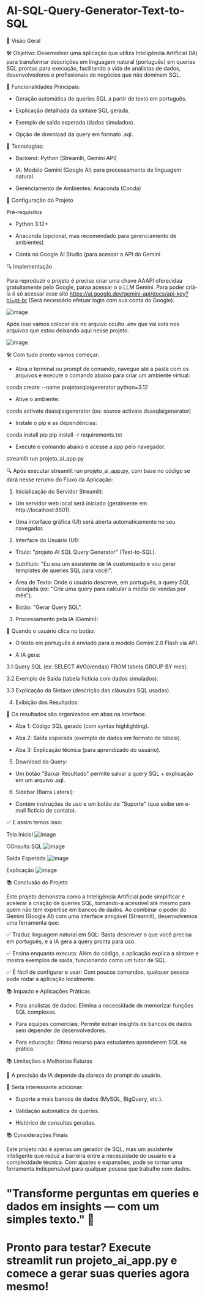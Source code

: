 # AI-SQL-Query-Generator-Text-to-SQL

🚀 Visão Geral

🛠 Objetivo: Desenvolver uma aplicação que utiliza Inteligência Artificial (IA) para transformar descrições em linguagem natural (português) em queries SQL prontas para execução, facilitando a vida de analistas de dados, desenvolvedores e profissionais de negócios que não dominam SQL.

🧩 Funcionalidades Principais:

* Geração automática de queries SQL a partir de texto em português.

* Explicação detalhada da sintaxe SQL gerada.

* Exemplo de saída esperada (dados simulados).

* Opção de download da query em formato .sql.

🧩 Tecnologias:

* Backend: Python (Streamlit, Gemini API)

* IA: Modelo Gemini (Google AI) para processamento de linguagem natural.

* Gerenciamento de Ambientes: Anaconda (Conda)


🧰 Configuração do Projeto

Pré-requisitos

* Python 3.12+

* Anaconda (opcional, mas recomendado para gerenciamento de ambientes)

* Conta no Google AI Studio (para acessar a API do Gemini


🔍 Implementação

Para reproduzir o projeto é preciso criar uma chave AAAPI oferecidaa gratuitamente pelo Google, paraa acessar o o LLM Gemini. Para poder criá-la é só acessar esse site https://ai.google.dev/gemini-api/docs/api-key?hl=pt-br (Será necessário efetuar login com sua conta do Google).

![image](https://github.com/user-attachments/assets/518e05d4-613d-43c5-89b8-cf2f79345bcf)


Após isso vamos colocar ele no arquivo oculto .env que vai esta nos arquivos que estou deixando aqui nesse projeto.

![image](https://github.com/user-attachments/assets/841a6129-c5b8-4e29-89d7-f4773380d232)


🛠 Com tudo pronto vamos começar:

* Abra o terminal ou prompt de comando, navegue até a pasta com os arquivos e execute o comando abaixo para criar um ambiente virtual:

conda create --name projetosqlaigenerator python=3.12

* Ative o ambiente:

conda activate dsasqlaigenerator (ou: source activate dsasqlaigenerator)

* Instale o pip e as dependências:

conda install pip
pip install -r requirements.txt 

* Execute o comando abaixo e acesse a app pelo navegador.

streamlit run projeto_ai_app.py

🔍 Após executar streamlit run projeto_ai_app.py, com base no código se dará nesse rerumo do Fluxo da Aplicação:

1. Inicialização do Servidor Streamlit:

* Um servidor web local será iniciado (geralmente em http://localhost:8501).

* Uma interface gráfica (UI) será aberta automaticamente no seu navegador.

2. Interface do Usuário (UI):

* Título: "projeto AI SQL Query Generator" (Text-to-SQL).

* Subtítulo: "Eu sou um assistente de IA customizado e vou gerar templates de queries SQL para você!".

* Área de Texto: Onde o usuário descreve, em português, a query SQL desejada (ex: "Crie uma query para calcular a média de vendas por mês").

* Botão: "Gerar Query SQL".

3. Processamento pela IA (Gemini):

📌 Quando o usuário clica no botão:

* O texto em português é enviado para o modelo Gemini 2.0 Flash via API.

* A IA gera:

3.1 Query SQL (ex: SELECT AVG(vendas) FROM tabela GROUP BY mes).

3.2 Exemplo de Saída (tabela fictícia com dados simulados).

3.3 Explicação da Sintaxe (descrição das cláusulas SQL usadas).

4. Exibição dos Resultados:

📌 Os resultados são organizados em abas na interface:

* Aba 1: Código SQL gerado (com syntax highlighting).

* Aba 2: Saída esperada (exemplo de dados em formato de tabela).

* Aba 3: Explicação técnica (para aprendizado do usuário).

5. Download da Query:

* Um botão "Baixar Resultado" permite salvar a query SQL + explicação em um arquivo .sql.

6. Sidebar (Barra Lateral):

* Contém instruções de uso e um botão de "Suporte" (que exibe um e-mail fictício de contato).

✅ E assim temos isso:

Tela Inicial
![image](https://github.com/user-attachments/assets/5a680630-3022-4f3b-b053-fba0d0514b1e)


COnsulta SQL
![image](https://github.com/user-attachments/assets/d732dfa9-91f4-4656-b3fe-87eae674274a)


Saída Esperada
![image](https://github.com/user-attachments/assets/65646c8c-b67c-4e5c-b88a-458e01abde23)


Explicação
![image](https://github.com/user-attachments/assets/65b4cfbb-4acf-46e5-97ee-e4a68753854c)


📚 Conclusão do Projeto

Este projeto demonstra como a Inteligência Artificial pode simplificar e acelerar a criação de queries SQL, tornando-a acessível até mesmo para quem não tem expertise em bancos de dados. Ao combinar o poder do Gemini (Google AI) com uma interface amigável (Streamlit), desenvolvemos uma ferramenta que:

✅ Traduz linguagem natural em SQL: Basta descrever o que você precisa em português, e a IA gera a query pronta para uso.

✅ Ensina enquanto executa: Além do código, a aplicação explica a sintaxe e mostra exemplos de saída, funcionando como um tutor de SQL.

✅ É fácil de configurar e usar: Com poucos comandos, qualquer pessoa pode rodar a aplicação localmente.

📚 Impacto e Aplicações Práticas

* Para analistas de dados: Elimina a necessidade de memorizar funções SQL complexas.

* Para equipes comerciais: Permite extrair insights de bancos de dados sem depender de desenvolvedores.

* Para educação: Ótimo recurso para estudantes aprenderem SQL na prática.

📚 Limitações e Melhorias Futuras

📌 A precisão da IA depende da clareza do prompt do usuário.

📌 Seria interessante adicionar:

* Suporte a mais bancos de dados (MySQL, BigQuery, etc.).

* Validação automática de queries.

* Histórico de consultas geradas.

📚 Considerações Finais

Este projeto não é apenas um gerador de SQL, mas um assistente inteligente que reduz a barreira entre a necessidade do usuário e a complexidade técnica. Com ajustes e expansões, pode se tornar uma ferramenta indispensável para qualquer pessoa que trabalhe com dados.

# "Transforme perguntas em queries e dados em insights — com um simples texto." 🚀

# Pronto para testar? Execute streamlit run projeto_ai_app.py e comece a gerar suas queries agora mesmo!




